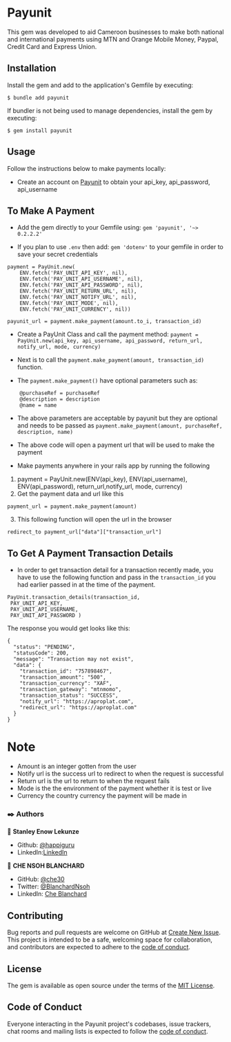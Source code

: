 # Payunit

This gem was developed to aid Cameroon businesses to make both national and international payments using MTN and Orange Mobile Money, Paypal, Credit Card and Express Union.

## Installation

Install the gem and add to the application's Gemfile by executing:

    $ bundle add payunit

If bundler is not being used to manage dependencies, install the gem by executing:

    $ gem install payunit

## Usage
Follow the instructions below to make payments locally:
- Create an account on [Payunit](https://app.payunit.net) to obtain your api_key, api_password, api_username

## To Make A Payment

- Add the gem directly to your Gemfile using:
```gem 'payunit', '~> 0.2.2.2'```

- If you plan to use `.env` then add:
```gem 'dotenv'```
to your gemfile in order to save your secret credentials
```
payment = PayUnit.new(
    ENV.fetch('PAY_UNIT_API_KEY', nil),
    ENV.fetch('PAY_UNIT_API_USERNAME', nil),
    ENV.fetch('PAY_UNIT_API_PASSWORD', nil),
    ENV.fetch('PAY_UNIT_RETURN_URL', nil),
    ENV.fetch('PAY_UNIT_NOTIFY_URL', nil),
    ENV.fetch('PAY_UNIT_MODE', nil),
    ENV.fetch('PAY_UNIT_CURRENCY', nil))

payunit_url = payment.make_payment(amount.to_i, transaction_id)
```

- Create a PayUnit Class and call the payment method:
```payment = PayUnit.new(api_key, api_username, api_password, return_url, notify_url, mode, currency)```

- Next is to call the ```payment.make_payment(amount, transaction_id)``` function.

- The ```payment.make_payment()``` have optional parameters such as:

```
    @purchaseRef = purchaseRef
    @description = description
    @name = name
```
- The above parameters are acceptable by payunit but they are optional and needs to be passed as ```payment.make_payment(amount, purchaseRef, description, name)```

- The above code will open a payment url that will be used to make the payment
- Make payments anywhere in your rails app by running the following
1. payment = PayUnit.new(ENV(api_key), ENV(api_username), ENV(api_password), return_url,notify_url, mode, currency)
2. Get the payment data and url like this
```
payment_url = payment.make_payment(amount)
```
3. This following function will open the url in the browser
```
redirect_to payment_url["data"]["transaction_url"]
```
## To Get A Payment Transaction Details

- In order to get transaction detail for a transaction recently made, you have to use the following function and pass in the `transaction_id` you had earlier passed in at the time of the payment.

```
PayUnit.transaction_details(transaction_id,
 PAY_UNIT_API_KEY, 
 PAY_UNIT_API_USERNAME,
 PAY_UNIT_API_PASSWORD )
```
The response you would get looks like this:

```
{
  "status": "PENDING",
  "statusCode": 200,
  "message": "Transaction may not exist",
  "data": {
    "transaction_id": "757898467",
    "transaction_amount": "500",
    "transaction_currency": "XAF",
    "transaction_gateway": "mtnmomo",
    "transaction_status": "SUCCESS",
    "notify_url": "https://aproplat.com",
    "redirect_url": "https://aproplat.com"
  }
}
```

# Note
- Amount is an integer gotten from the user
- Notify url is the success url to redirect to when the request is successful 
- Return url is the url to return to when the request fails
- Mode is the the environment of the payment whether it is test or live
- Currency the country currency the payment will be made in 

### ✒️ Authors

👤 **Stanley Enow Lekunze**

- Github: [@happiguru](https://github.com/happiguru)
- LinkedIn:[LinkedIn](https://www.linkedin.com/in/lekunze-nley)

👤 **CHE NSOH BLANCHARD**

- GitHub: [@che30](https://github.com/che30)
- Twitter: [@BlanchardNsoh](https://twitter.com/che55085128 )
- LinkedIn: [Che Blanchard](https://www.linkedin.com/in/che-nsoh-9455271b0/)

## Contributing

Bug reports and pull requests are welcome on GitHub at [Create New Issue](https://github.com/happiguru/payunit/issues/new). This project is intended to be a safe, welcoming space for collaboration, and contributors are expected to adhere to the [code of conduct](https://github.com/[happiguru]/payunit/blob/main/CODE_OF_CONDUCT.md).

## License

The gem is available as open source under the terms of the [MIT License](https://opensource.org/licenses/MIT).

## Code of Conduct

Everyone interacting in the Payunit project's codebases, issue trackers, chat rooms and mailing lists is expected to follow the [code of conduct](https://github.com/[USERNAME]/payunit/blob/main/CODE_OF_CONDUCT.md).

